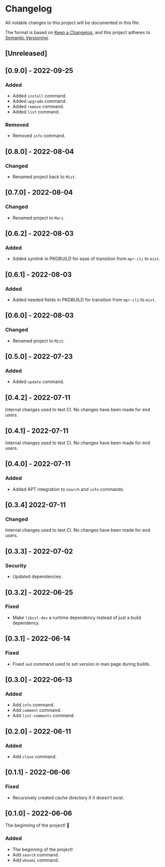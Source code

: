 # Changelog
All notable changes to this project will be documented in this file.

The format is based on [Keep a Changelog](https://keepachangelog.com/en/1.0.0/),
and this project adheres to [Semantic Versioning](https://semver.org/spec/v2.0.0.html).

## [Unreleased]

## [0.9.0] - 2022-09-25
### Added
- Added `install` command.
- Added `upgrade` command.
- Added `remove` command.
- Added `list` command.

### Removed
- Removed `info` command.

## [0.8.0] - 2022-08-04
### Changed
- Renamed project back to `Mist`.

## [0.7.0] - 2022-08-04
### Changed
- Renamed project to `Mari`.

## [0.6.2] - 2022-08-03
### Added
- Added symlink in PKGBUILD for ease of transition from `mpr-cli` to `mist`.

## [0.6.1] - 2022-08-03
### Added
- Added needed fields in PKGBUILD for transition from `mpr-cli` to `mist`.

## [0.6.0] - 2022-08-03
### Changed
- Renamed project to `Mist`.

## [0.5.0] - 2022-07-23
### Added
- Added `update` command.

## [0.4.2] - 2022-07-11
Internal changes used to test CI. No changes have been made for end users.

## [0.4.1] - 2022-07-11
Internal changes used to test CI. No changes have been made for end users.

## [0.4.0] - 2022-07-11
### Added
- Added APT integration to `search` and `info` commands.

## [0.3.4] 2022-07-11
### Changed
Internal changes used to test CI. No changes have been made for end users.

## [0.3.3] - 2022-07-02
### Security
- Updated dependencies.

## [0.3.2] - 2022-06-25
### Fixed
- Make `libssl-dev` a runtime dependency instead of just a build dependency.

## [0.3.1] - 2022-06-14
### Fixed
- Fixed `sed` command used to set version in man page during builds.

## [0.3.0] - 2022-06-13
### Added
- Add `info` command.
- Add `comment` command.
- Add `list-comments` command.

## [0.2.0] - 2022-06-11
### Added
- Add `clone` command.

## [0.1.1] - 2022-06-06
### Fixed
- Recursively created cache directory if it doesn't exist.

## [0.1.0] - 2022-06-06
The beginning of the project! 🥳

### Added
- The beginning of the project!
- Add `search` command.
- Add `whoami` command.

